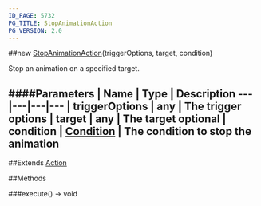 ```yaml
---
ID_PAGE: 5732
PG_TITLE: StopAnimationAction
PG_VERSION: 2.0
---
```

##new [StopAnimationAction](page.php?p=5732)(triggerOptions, target, condition)


Stop an animation on a specified target.


####Parameters
 | Name | Type | Description
---|---|---|---
 | triggerOptions | any | The trigger options
 | target | any | The target
optional | condition | [Condition](page.php?p=5742) | The condition to stop the animation
---

##Extends [Action](page.php?p=5726)


##Methods

###execute() &rarr; void

